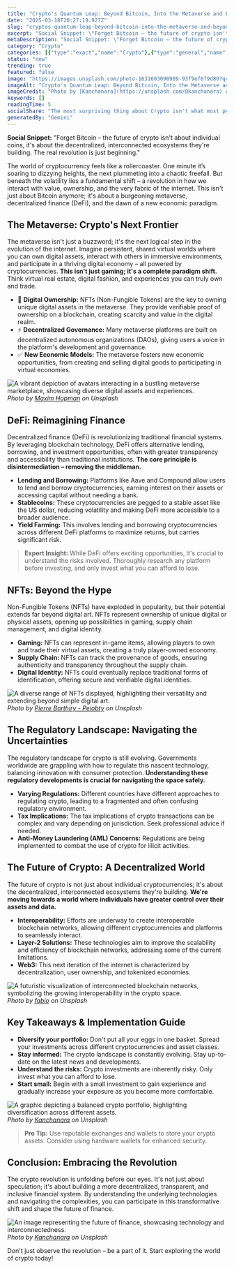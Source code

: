 ```yaml
---
title: "Crypto's Quantum Leap: Beyond Bitcoin, Into the Metaverse and Beyond"
date: "2025-03-18T20:27:19.927Z"
slug: "cryptos-quantum-leap-beyond-bitcoin-into-the-metaverse-and-beyond"
excerpt: "Social Snippet: \"Forget Bitcoin – the future of crypto isn't about individual coins, it's about the decentralized, interconnected ecosystems they're building.  The real revolution is just beginning.\""
metaDescription: "Social Snippet: \"Forget Bitcoin – the future of crypto isn't about individual coins, it's about the decentralized, interconnected ecosystems they're buildi..."
category: "Crypto"
categories: [{"type":"exact","name":"Crypto"},{"type":"general","name":"Finance"},{"type":"medium","name":"Financial Technology"},{"type":"specific","name":"Blockchain Technology"},{"type":"niche","name":"Decentralized Finance"}]
status: "new"
trending: true
featured: false
image: "https://images.unsplash.com/photo-1631603090989-93f9ef6f9d80?q=85&w=1200&fit=max&fm=webp&auto=compress"
imageAlt: "Crypto's Quantum Leap: Beyond Bitcoin, Into the Metaverse and Beyond"
imageCredit: "Photo by [Kanchanara](https://unsplash.com/@kanchanara) on Unsplash"
keywords: []
readingTime: 5
socialShare: "The most surprising thing about Crypto isn't what most people think. Find out what experts really say about this game-changing topic."
generatedBy: "Gemini"
---
```




**Social Snippet:** "Forget Bitcoin – the future of crypto isn't about individual coins, it's about the decentralized, interconnected ecosystems they're building.  The real revolution is just beginning."

The world of cryptocurrency feels like a rollercoaster. One minute it’s soaring to dizzying heights, the next plummeting into a chaotic freefall. But beneath the volatility lies a fundamental shift – a revolution in how we interact with value, ownership, and the very fabric of the internet. This isn't just about Bitcoin anymore; it's about a burgeoning metaverse, decentralized finance (DeFi), and the dawn of a new economic paradigm.

## The Metaverse: Crypto's Next Frontier

The metaverse isn't just a buzzword; it's the next logical step in the evolution of the internet. Imagine persistent, shared virtual worlds where you can own digital assets, interact with others in immersive environments, and participate in a thriving digital economy – all powered by cryptocurrencies.  **This isn't just gaming; it's a complete paradigm shift.**  Think virtual real estate, digital fashion, and experiences you can truly own and trade.

* 🔑 **Digital Ownership:** NFTs (Non-Fungible Tokens) are the key to owning unique digital assets in the metaverse.  They provide verifiable proof of ownership on a blockchain, creating scarcity and value in the digital realm.
* ⚡ **Decentralized Governance:**  Many metaverse platforms are built on decentralized autonomous organizations (DAOs), giving users a voice in the platform's development and governance.
* ✅ **New Economic Models:** The metaverse fosters new economic opportunities, from creating and selling digital goods to participating in virtual economies.

![A vibrant depiction of avatars interacting in a bustling metaverse marketplace, showcasing diverse digital assets and experiences.](https://images.unsplash.com/photo-1611974789855-9c2a0a7236a3?q=85&w=1200&fit=max&fm=webp&auto=compress)
*Photo by [Maxim Hopman](https://unsplash.com/@nampoh) on Unsplash*

## DeFi: Reimagining Finance

Decentralized finance (DeFi) is revolutionizing traditional financial systems. By leveraging blockchain technology, DeFi offers alternative lending, borrowing, and investment opportunities, often with greater transparency and accessibility than traditional institutions.  **The core principle is disintermediation – removing the middleman.**

* **Lending and Borrowing:**  Platforms like Aave and Compound allow users to lend and borrow cryptocurrencies, earning interest on their assets or accessing capital without needing a bank.
* **Stablecoins:** These cryptocurrencies are pegged to a stable asset like the US dollar, reducing volatility and making DeFi more accessible to a broader audience.
* **Yield Farming:** This involves lending and borrowing cryptocurrencies across different DeFi platforms to maximize returns, but carries significant risk.

> **Expert Insight:**  While DeFi offers exciting opportunities, it's crucial to understand the risks involved.  Thoroughly research any platform before investing, and only invest what you can afford to lose.

## NFTs: Beyond the Hype

Non-Fungible Tokens (NFTs) have exploded in popularity, but their potential extends far beyond digital art. NFTs represent ownership of unique digital or physical assets, opening up possibilities in gaming, supply chain management, and digital identity.

* **Gaming:** NFTs can represent in-game items, allowing players to own and trade their virtual assets, creating a truly player-owned economy.
* **Supply Chain:** NFTs can track the provenance of goods, ensuring authenticity and transparency throughout the supply chain.
* **Digital Identity:**  NFTs could eventually replace traditional forms of identification, offering secure and verifiable digital identities.

![A diverse range of NFTs displayed, highlighting their versatility and extending beyond simple digital art.](https://images.unsplash.com/photo-1605792657660-596af9009e82?q=85&w=1200&fit=max&fm=webp&auto=compress)
*Photo by [Pierre Borthiry - Peiobty](https://unsplash.com/@peiobty) on Unsplash*

## The Regulatory Landscape: Navigating the Uncertainties

The regulatory landscape for crypto is still evolving. Governments worldwide are grappling with how to regulate this nascent technology, balancing innovation with consumer protection.  **Understanding these regulatory developments is crucial for navigating the space safely.**

* **Varying Regulations:** Different countries have different approaches to regulating crypto, leading to a fragmented and often confusing regulatory environment.
* **Tax Implications:** The tax implications of crypto transactions can be complex and vary depending on jurisdiction.  Seek professional advice if needed.
* **Anti-Money Laundering (AML) Concerns:**  Regulations are being implemented to combat the use of crypto for illicit activities.

## The Future of Crypto: A Decentralized World

The future of crypto is not just about individual cryptocurrencies; it's about the decentralized, interconnected ecosystems they're building.  **We're moving towards a world where individuals have greater control over their assets and data.**

* **Interoperability:**  Efforts are underway to create interoperable blockchain networks, allowing different cryptocurrencies and platforms to seamlessly interact.
* **Layer-2 Solutions:** These technologies aim to improve the scalability and efficiency of blockchain networks, addressing some of the current limitations.
* **Web3:** This next iteration of the internet is characterized by decentralization, user ownership, and tokenized economies.

![A futuristic visualization of interconnected blockchain networks, symbolizing the growing interoperability in the crypto space.](https://images.unsplash.com/photo-1523961131990-5ea7c61b2107?q=85&w=1200&fit=max&fm=webp&auto=compress)
*Photo by [fabio](https://unsplash.com/@fabioha) on Unsplash*

## Key Takeaways & Implementation Guide

* **Diversify your portfolio:** Don't put all your eggs in one basket. Spread your investments across different cryptocurrencies and asset classes.
* **Stay informed:** The crypto landscape is constantly evolving. Stay up-to-date on the latest news and developments.
* **Understand the risks:** Crypto investments are inherently risky.  Only invest what you can afford to lose.
* **Start small:**  Begin with a small investment to gain experience and gradually increase your exposure as you become more comfortable.

![A graphic depicting a balanced crypto portfolio, highlighting diversification across different assets.](https://images.unsplash.com/photo-1631603090989-93f9ef6f9d80?q=85&w=1200&fit=max&fm=webp&auto=compress)
*Photo by [Kanchanara](https://unsplash.com/@kanchanara) on Unsplash*

> **Pro Tip:** Use reputable exchanges and wallets to store your crypto assets.  Consider using hardware wallets for enhanced security.

## Conclusion: Embracing the Revolution

The crypto revolution is unfolding before our eyes.  It's not just about speculation; it's about building a more decentralized, transparent, and inclusive financial system.  By understanding the underlying technologies and navigating the complexities, you can participate in this transformative shift and shape the future of finance.

![An image representing the future of finance, showcasing technology and interconnectedness.](https://images.unsplash.com/photo-1609554496796-c345a5335ceb?q=85&w=1200&fit=max&fm=webp&auto=compress)
*Photo by [Kanchanara](https://unsplash.com/@kanchanara) on Unsplash*

Don't just observe the revolution – be a part of it.  Start exploring the world of crypto today!


<div class="reading-progress-container">
  <div id="reading-progress" class="reading-progress"></div>
</div>
